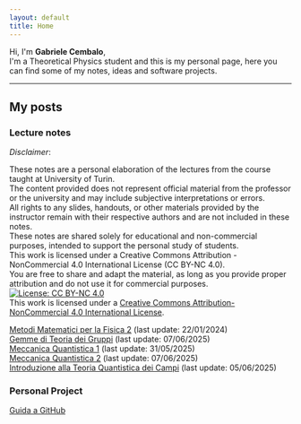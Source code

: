 ```yaml
---
layout: default
title: Home
---
```


Hi, I'm **Gabriele Cembalo**, <br>
I'm a Theoretical Physics student and this is my personal page, here you can find some of my notes, ideas and software projects.

---

## My posts

### Lecture notes

*Disclaimer*: 

These notes are a personal elaboration of the lectures from the course taught at University of Turin. <br>
The content provided does not represent official material from the professor or the university and may include subjective interpretations or errors. <br>
All rights to any slides, handouts, or other materials provided by the instructor remain with their respective authors and are not included in these notes. <br>
These notes are shared solely for educational and non-commercial purposes, intended to support the personal study of students. <br>
This work is licensed under a Creative Commons Attribution - NonCommercial 4.0 International License (CC BY-NC 4.0). <br>
You are free to share and adapt the material, as long as you provide proper attribution and do not use it for commercial purposes. <br>
[![License: CC BY-NC 4.0](https://licensebuttons.net/l/by-nc/4.0/88x31.png)](https://creativecommons.org/licenses/by-nc/4.0/) <br>
This work is licensed under a [Creative Commons Attribution-NonCommercial 4.0 International License](https://creativecommons.org/licenses/by-nc/4.0/). <br>

[Metodi Matematici per la Fisica 2](/assets/pdf/MMF2.pdf) (last update: 22/01/2024) <br>
[Gemme di Teoria dei Gruppi](/assets/pdf/GG.pdf) (last update: 07/06/2025) <br>
[Meccanica Quantistica 1](/assets/pdf/MQ1.pdf) (last update: 31/05/2025) <br>
[Meccanica Quantistica 2](/assets/pdf/MQ2.pdf) (last update: 07/06/2025) <br>
[Introduzione alla Teoria Quantistica dei Campi](/assets/pdf/IQFT.pdf) (last update: 05/06/2025) <br>

### Personal Project
[Guida a GitHub](https://github.com/gCembalo/Guida-GitHub.git) <br>
